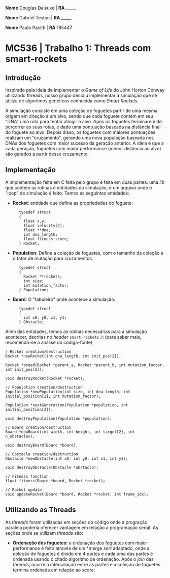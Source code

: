 **Nome** Douglas Daisuke | **RA** _____

**Nome** Gabriel Teston  | **RA** _____

**Nome** Paulo  Pacitti  | **RA** 185447

# MC536 | Trabalho 1: Threads com smart-rockets
## Introdução
Inspirado pela ideia de implementar o *Game of Life* do John Horton Conway utilizando threads, nosso grupo decidiu implementar a simulação que se utiliza de algoritmos genéticos conhecida como *Smart Rockets*.

A simulação consiste em uma coleção de foguetes partir de uma mesma origem em direção a um alvo, sendo que cada foguete contém em seu "DNA" uma rota para tentar atingir o alvo. Após os foguetes terminarem de percorrer as suas rotas, é dado uma pontuação baseada na distância final do foguete ao alvo. Depois disso, os foguetes com maiores pontuações realizam um "cruzamento", gerando uma nova população baseada nos DNAs dos foguetes com maior sucesso da geração anterior. A ideia é que a cada geração, foguetes com maior performance (menor distância ao alvo) são gerados a partir desse cruzamento.

## Implementação
A implementação feita em C feita pelo grupo é feita em duas partes: uma *lib* que contém as rotinas e entidades da simulação, e um arquivo onde o "loop" de simulação é feito. Temos as seguintes entidades:

- **Rocket**: entidade que define as propriedades do foguete:
```
      typedef struct
      {
        float x,y;
        float velocity[2];
        float **dna;
        int dna_length;
        float fitness_score;
      } Rocket;
```
- **Population**: Define a coleção de foguetes, com o tamanho da coleção e o fator de mutação para cruzamentos.
```
      typedef struct
      {
        Rocket **rockets;
        int size;
        int mutation_factor;
      } Population;
```
- **Board**: O "tabuleiro" onde acontece a simulação.
```
      typedef struct
      {
        int x0, y0, x1, y1;
      } Obstacle;
```

Além das entidades, temos as rotinas necessárias para a simulação acontecer, decritas no *header* `smart-rockets.h` (para saber mais, recomenda-se a análise do código-fonte)
```
/ Rocket creation/destruction
Rocket *newRocket(int dna_length, int init_pos[2]);

Rocket *breed(Rocket *parent_a, Rocket *parent_b, int mutation_factor, int init_pos[2]);

void destroyRocket(Rocket *rocket);

// Population creation/destruction
Population *newPopulation(int size, int dna_length, int initial_position[2], int mutation_factor);

Population *nextGeneration(Population *population, int initial_position[2]);

void destroyPopulation(Population *population);

// Board creation/destruction
Board *newBoard(int width, int height, int target[2], int n_obstacles);

void destroyBoard(Board *board);

// Obstacle creation/destruction
Obstacle *newObstacle(int x0, int y0, int x1, int y1);

void destroyObstacle(Obstacle *obstacle);

// Fitness function
float fitness(Board *board, Rocket *rocket);

// Rocket update
void updateRocket(Board *board, Rocket *rocket, int frame_idx);
```

## Utilizando as Threads
As *threads* foram utilizadas em seções do código onde a progração paralela poderia oferecer vantagem em relação a programação serial. As seções onde se utilizam *threads* são:

- **Ordenação dos foguetes:** a ordenação dos foguetes com maior performance é feito através de um *merge *sort* adaptado, onde a coleção de foguetes é divido em 4 partes e cada uma das partes é ordenada usando o citado algoritmo de ordenação. Após o *join* das *threads*, ocorre a intercalação entre as partes e a coleção de foguetes termina ordenada em relação ao *score*;

